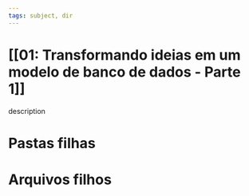 ```yaml
---
tags: subject, dir
---
```


# [[01: Transformando ideias em um modelo de banco de dados - Parte 1]]

description

# Pastas filhas



# Arquivos filhos


